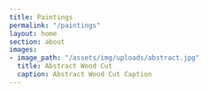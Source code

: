 ```yaml
---
title: Paintings
permalink: "/paintings"
layout: home
section: about
images:
- image_path: "/assets/img/uploads/abstract.jpg"
  title: Abstract Wood Cut
  caption: Abstract Wood Cut Caption
---
```


